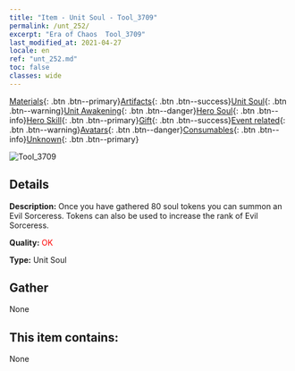 ```yaml
---
title: "Item - Unit Soul - Tool_3709"
permalink: /unt_252/
excerpt: "Era of Chaos  Tool_3709"
last_modified_at: 2021-04-27
locale: en
ref: "unt_252.md"
toc: false
classes: wide
---
```

 [Materials](/Items/){: .btn .btn--primary}[Artifacts](/Items/Artifacts/){: .btn .btn--success}[Unit Soul](/Items/UnitSoul/){: .btn .btn--warning}[Unit Awakening](/Items/UnitAwakening/){: .btn .btn--danger}[Hero Soul](/Items/HeroSoul/){: .btn .btn--info}[Hero Skill](/Items/HeroSkill/){: .btn .btn--primary}[Gift](/Items/Gift/){: .btn .btn--success}[Event related](/Items/Events/){: .btn .btn--warning}[Avatars](/Items/Avatars/){: .btn .btn--danger}[Consumables](/Items/Consumables/){: .btn .btn--info}[Unknown](/Items/Unknown/){: .btn .btn--primary}

 ![Tool_3709](/images/u/ti_xiemonv.jpg)

## Details
 **Description:** Once you have gathered 80 soul tokens you can summon an Evil Sorceress. Tokens can also be used to increase the rank of Evil Sorceress.

 **Quality:** <span style="color: #FF0000">OK</span>

 **Type:** Unit Soul

## Gather

  None

## This item contains:

  None

